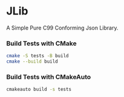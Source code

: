 # JLib
A Simple Pure C99 Conforming Json Library.

### Build Tests with CMake
```bash
cmake -S tests -B build
cmake --build build
```

### Build Tests with CMakeAuto
```bash
cmakeauto build -s tests
```
